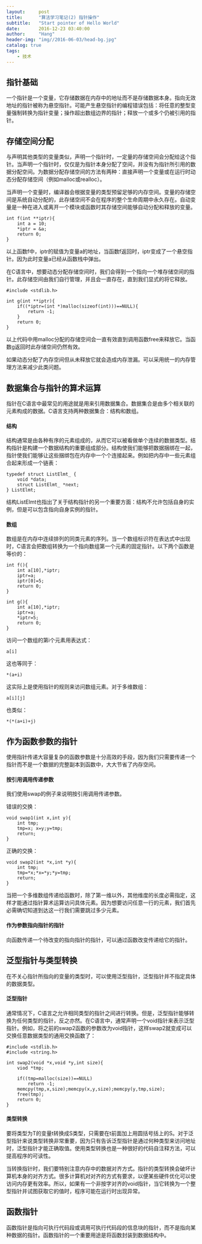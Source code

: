 ```yaml
---
layout:     post
title:      "算法学习笔记(2) 指针操作"
subtitle:   "Start pointer of Hello World"
date:       2016-12-23 03:40:00
author:     "Hang"
header-img: "img//2016-06-03/head-bg.jpg"
catalog: true
tags:
    - 技术
---
```


## 指针基础

一个指针是一个变量，它存储数据在内存中的地址而不是存储数据本身。指向无效地址的指针被称为悬空指针。可能产生悬空指针的编程错误包括：将任意的整型变量强制转换为指针变量；操作超出数组边界的指针；释放一个或多个仍被引用的指针。

## 存储空间分配

与声明其他类型的变量类似，声明一个指针时，一定量的存储空间会分配给这个指针。当声明一个指针时，仅仅是为指针本身分配了空间，并没有为指针所引用的数据分配空间。为数据分配存储空间的方法有两种：直接声明一个变量或在运行时动态分配存储空间（例如malloc或realloc）。

当声明一个变量时，编译器会根据变量的类型预留足够的内存空间。变量的存储空间是系统自动分配的，此存储空间不会在程序的整个生命周期中永久存在。自动变量是一种在进入或离开一个模块或函数时其存储空间能够自动分配和释放的变量。

```
int f(int **iptr){
	int a = 10;
	*iptr = &a;
	return 0;
}
```
以上函数f中，iptr的赋值为变量a的地址，当函数f返回时，iptr变成了一个悬空指针。因为此时变量a已经从函数栈中弹出。

在C语言中，想要动态分配存储空间时，我们会得到一个指向一个堆存储空间的指针。此存储空间由我们自行管理，并且会一直存在，直到我们显式的将它释放。

```
#include <stdlib.h>

int g(int **iptr){
	if((*iptr=(int *)malloc(sizeof(int)))==NULL){
		return -1;
	}
	return 0;
}
```

以上代码中用malloc分配的存储空间会一直有效直到调用函数free来释放它。当函数g返回时此存储空间仍然有效。

如果动态分配了内存空间但从未释放它就会造成内存泄漏。可以采用统一的内存管理方法来减少此类问题。

## 数据集合与指针的算术运算

指针在C语言中最常见的用途就是用来引用数据集合。数据集合是由多个相关联的元素构成的数据。C语言支持两种数据集合：结构和数组。

#### 结构

结构通常是由各种有序的元素组成的，从而它可以被看做单个连续的数据类型。结构指针是构建一个数据结构的重要组成部分。结构使我们能够把数据捆绑在一起，指针使我们能够让这些捆绑包在内存中一个个连接起来。例如把内存中一些元素组合起来形成一个链表：

```
typedef struct ListElmt_ {
	void *data;
	struct ListElmt_ *next;
} ListElmt;
```

结构ListElmt也指出了关于结构指针的另一个重要方面：结构不允许包括自身的实例，但是可以包含指向自身实例的指针。

#### 数组

数组是在内存中连续排列的同类元素的序列。当一个数组标识符在表达式中出现时，C语言会把数组转换为一个指向数组第一个元素的固定指针。以下两个函数是等价的：

```
int f(){
	int a[10],*iptr;
	iptr=a;
	iptr[0]=5;
	return 0;
}

int g(){
	int a[10],*iptr;
	iptr=a;
	*iptr=5;
	return 0;
}
```
访问一个数组的第i个元素用表达式：

```
a[i]
```
这也等同于：

```
*(a+i)
```

这实际上是使用指针的规则来访问数组元素。对于多维数组：

```
a[i][j]
```

也类似：

```
*(*(a+i)+j)
```

## 作为函数参数的指针

使用指针传递大容量复杂的函数参数是十分高效的手段，因为我们只需要传递一个指针而不是一个数据的完整副本到函数中，大大节省了内存空间。

#### 按引用调用传递参数

我们使用swap的例子来说明按引用调用传递参数。

错误的交换：

```
void swap1(int x,int y){
	int tmp;
	tmp=x; x=y;y=tmp;
	return;
}
```

正确的交换：

```
void swap2(int *x,int *y){
	int tmp;
	tmp=*x;*x=*y;*y=tmp;
	return;
}
```

当把一个多维数组传递给函数时，除了第一维以外，其他维度的长度必需指定，这样才能通过指针算术运算访问具体元素。因为想要访问任意一行的元素，我们首先必需确切知道到达这一行我们需要跳过多少元素。

#### 作为参数指向指针的指针

向函数传递一个待改变的指向指针的指针，可以通过函数改变传递给它的指针。

## 泛型指针与类型转换

在不关心指针所指向的变量的类型时，可以使用泛型指针，泛型指针并不指定具体的数据类型。

#### 泛型指针

通常情况下，C语言之允许相同类型的指针之间进行转换。但是，泛型指针能够转换为任何类型的指针，反之亦然。在C语言中，通常声明一个void指针来表示泛型指针。例如，将之前的swap2函数的参数改为void指针，这样swap2就变成可以交换任意数据类型的通用交换函数了：

```
#include <stdlib.h>
#include <string.h>

int swap2(void *x,void *y,int size){
	viod *tmp;

	if((tmp=malloc(size))==NULL)
		return -1;
	memcpy(tmp,x,size);memcpy(x,y,size);memcpy(y,tmp,size);
	free(tmp);
	return 0;
}
```

#### 类型转换

要将类型为T的变量t转换成S类型，只需要在t前面加上用圆括号括上的S。对于泛型指针来说类型转换非常重要，因为只有告诉泛型指针是通过何种类型来访问地址时，泛型指针才能正确取值。使用类型转换也是一种很好的代码自注释方法，可以提高程序的可读性。

当转换指针时，我们要特别注意内存中的数据对齐方式。指针的类型转换会破坏计算机本身的对齐方式。很多计算机对对齐的方式有要求，以便某些硬件优化可以使访问内存更有效率。所以，如果有一个非按字对齐的void指针，当它转换为一个整型指针并试图获取它的值时，程序可能在运行时出现异常。

## 函数指针

函数指针是指向可执行代码段或调用可执行代码段的信息块的指针，而不是指向某种数据的指针。函数指针的一个重要用途是将函数封装到数据结构中。